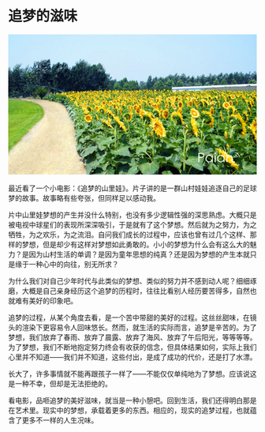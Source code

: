 # 追梦的滋味

![向日葵](images/xiangrikui.jpg)

最近看了一个小电影：《追梦的山里娃》。片子讲的是一群山村娃娃追逐自己的足球梦的故事。故事略有些夸张，但同样足以感动我。
 
片中山里娃梦想的产生并没什么特别，也没有多少逻辑性强的深思熟虑。大概只是被电视中球星们的表现所深深吸引，于是就有了这个梦想。然后就为之努力，为之牺牲，为之欢乐，为之流泪。自问我们成长的过程中，应该也曾有过几个这样、那样的梦想，但是却少有这样对梦想如此勇敢的。小小的梦想为什么会有这么大的魅力？是因为山村生活的单调？是因为童年思想的纯真？还是因为梦想的产生本就只是缘于一种心中的向往，别无所求？
 
为什么我们对自己少年时代与此类似的梦想、类似的努力并不感到动人呢？细细琢磨，大概是自己亲身经历这个追梦的历程时，往往比看别人经历要苦得多，自然也就难有美好的印象吧。
 
追梦的过程，从某个角度去看，是一个苦中带甜的美好的过程。这丝丝甜味，在镜头的渲染下更容易令人回味悠长。然而，就生活的实际而言，追梦是辛苦的。为了梦想，我们放弃了春雨、放弃了晨露、放弃了海风、放弃了午后阳光，等等等等。为了梦想，我们不断地抱定努力终会有收获的信念，但具体结果如何，实际上我们心里并不知道——我们并不知道，这些付出，是成了成功的代价，还是打了水漂。
 
长大了，许多事情就不能再跟孩子一样了——不能仅仅单纯地为了梦想。应该说这是一种不幸，但却是无法拒绝的。
 
看电影，品咂追梦的美好滋味，就当是一种小憩吧。回到生活，我们还得明白那是在艺术里。现实中的梦想，承载着更多的东西。相应的，现实的追梦过程，也就蕴含了更多不一样的人生况味。